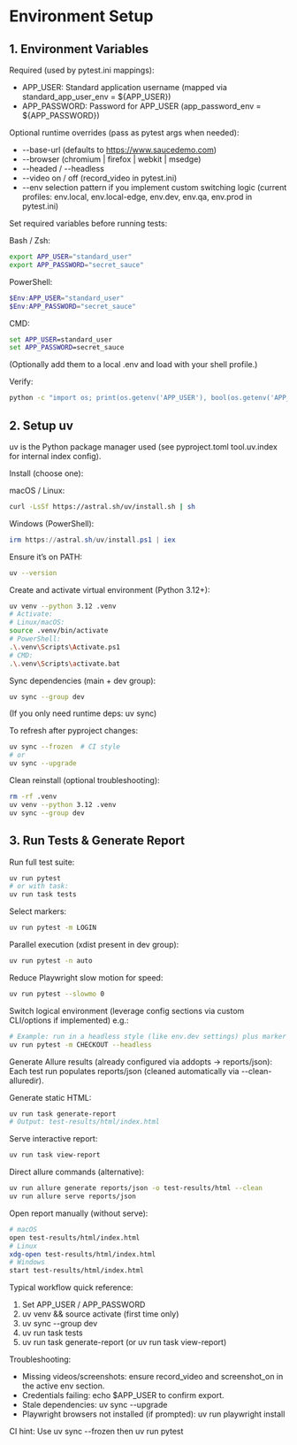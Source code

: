 # Environment Setup

## 1. Environment Variables
Required (used by pytest.ini mappings):
- APP_USER: Standard application username (mapped via standard_app_user_env = ${APP_USER})
- APP_PASSWORD: Password for APP_USER (app_password_env = ${APP_PASSWORD})

Optional runtime overrides (pass as pytest args when needed):
- --base-url (defaults to https://www.saucedemo.com)
- --browser (chromium | firefox | webkit | msedge)
- --headed / --headless
- --video on / off (record_video in pytest.ini)
- --env selection pattern if you implement custom switching logic (current profiles: env.local, env.local-edge, env.dev, env.qa, env.prod in pytest.ini)

Set required variables before running tests:

Bash / Zsh:
```bash
export APP_USER="standard_user"
export APP_PASSWORD="secret_sauce"
```

PowerShell:
```powershell
$Env:APP_USER="standard_user"
$Env:APP_PASSWORD="secret_sauce"
```

CMD:
```cmd
set APP_USER=standard_user
set APP_PASSWORD=secret_sauce
```

(Optionally add them to a local .env and load with your shell profile.)

Verify:
```bash
python -c "import os; print(os.getenv('APP_USER'), bool(os.getenv('APP_PASSWORD')))"
```

## 2. Setup uv
uv is the Python package manager used (see pyproject.toml tool.uv.index for internal index config).

Install (choose one):

macOS / Linux:
```bash
curl -LsSf https://astral.sh/uv/install.sh | sh
```

Windows (PowerShell):
```powershell
irm https://astral.sh/uv/install.ps1 | iex
```

Ensure it’s on PATH:
```bash
uv --version
```

Create and activate virtual environment (Python 3.12+):
```bash
uv venv --python 3.12 .venv
# Activate:
# Linux/macOS:
source .venv/bin/activate
# PowerShell:
.\.venv\Scripts\Activate.ps1
# CMD:
.\.venv\Scripts\activate.bat
```

Sync dependencies (main + dev group):
```bash
uv sync --group dev
```

(If you only need runtime deps: uv sync)

To refresh after pyproject changes:
```bash
uv sync --frozen  # CI style
# or
uv sync --upgrade
```

Clean reinstall (optional troubleshooting):
```bash
rm -rf .venv
uv venv --python 3.12 .venv
uv sync --group dev
```

## 3. Run Tests & Generate Report
Run full test suite:
```bash
uv run pytest
# or with task:
uv run task tests
```

Select markers:
```bash
uv run pytest -m LOGIN
```

Parallel execution (xdist present in dev group):
```bash
uv run pytest -n auto
```

Reduce Playwright slow motion for speed:
```bash
uv run pytest --slowmo 0
```

Switch logical environment (leverage config sections via custom CLI/options if implemented) e.g.:
```bash
# Example: run in a headless style (like env.dev settings) plus marker
uv run pytest -m CHECKOUT --headless
```

Generate Allure results (already configured via addopts -> reports/json):
Each test run populates reports/json (cleaned automatically via --clean-alluredir).

Generate static HTML:
```bash
uv run task generate-report
# Output: test-results/html/index.html
```

Serve interactive report:
```bash
uv run task view-report
```

Direct allure commands (alternative):
```bash
uv run allure generate reports/json -o test-results/html --clean
uv run allure serve reports/json
```

Open report manually (without serve):
```bash
# macOS
open test-results/html/index.html
# Linux
xdg-open test-results/html/index.html
# Windows
start test-results/html/index.html
```

Typical workflow quick reference:
1. Set APP_USER / APP_PASSWORD
2. uv venv && source activate (first time only)
3. uv sync --group dev
4. uv run task tests
5. uv run task generate-report (or uv run task view-report)

Troubleshooting:
- Missing videos/screenshots: ensure record_video and screenshot_on in the active env section.
- Credentials failing: echo $APP_USER to confirm export.
- Stale dependencies: uv sync --upgrade
- Playwright browsers not installed (if prompted):
  uv run playwright install

CI hint: Use uv sync --frozen then uv run pytest

